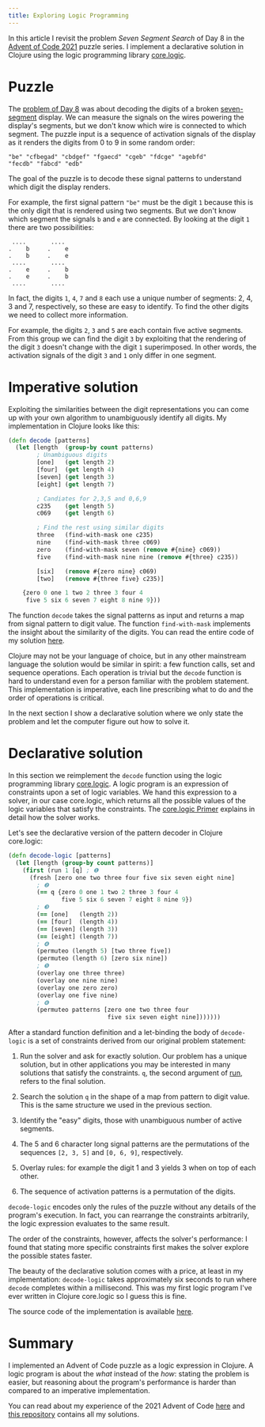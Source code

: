 ```yaml
---
title: Exploring Logic Programming
---
```


In this article I revisit the problem _Seven Segment Search_ of Day 8 in the
[Advent of Code 2021]({filename}2021-12-25-Advent-of-Code.markdown) puzzle
series.  I implement a declarative solution in Clojure using the logic
programming library [core.logic][CoreLogic].

# Puzzle

The [problem of Day 8][AocDay8] was about decoding the digits of a broken
[seven-segment][SevenSegmentWiki] display.  We can measure the signals on the
wires powering the display's segments, but we don't know which wire is
connected to which segment.  The puzzle input is a sequence of activation
signals of the display as it renders the digits from 0 to 9 in some random
order:

```text
"be" "cfbegad" "cbdgef" "fgaecd" "cgeb" "fdcge" "agebfd"
"fecdb" "fabcd" "edb"
```

The goal of the puzzle is to decode these signal patterns to understand which
digit the display renders.

For example, the first signal pattern `"be"` must be the digit `1` because this
is the only digit that is rendered using two segments.  But we don't know which
segment the signals `b` and `e` are connected.  By looking at the digit `1`
there are two possibilities:

```text
 ....       ....
.    b     .    e
.    b     .    e
 ....       ....
.    e     .    b
.    e     .    b
 ....       ....
```

In fact, the digits `1`, `4`, `7` and `8` each use a unique number of segments:
2, 4, 3 and 7, respectively, so these are easy to identify.  To find the other
digits we need to collect more information.

For example, the digits `2`, `3` and `5` are each contain five active segments.
From this group we can find the digit `3` by exploiting that the rendering of
the digit `3` doesn't change with the digit `1` superimposed.  In other words,
the activation signals of the digit `3` and `1` only differ in one segment.

# Imperative solution

Exploiting the similarities between the digit representations you can come up
with your own algorithm to unambiguously identify all digits.  My
implementation in Clojure looks like this:

```clojure
(defn decode [patterns]
  (let [length  (group-by count patterns)
        ; Unambiguous digits
        [one]   (get length 2)
        [four]  (get length 4)
        [seven] (get length 3)
        [eight] (get length 7)

        ; Candiates for 2,3,5 and 0,6,9
        c235    (get length 5)
        c069    (get length 6)

        ; Find the rest using similar digits
        three   (find-with-mask one c235)
        nine    (find-with-mask three c069)
        zero    (find-with-mask seven (remove #{nine} c069))
        five    (find-with-mask nine nine (remove #{three} c235))

        [six]   (remove #{zero nine} c069)
        [two]   (remove #{three five} c235)]

    {zero 0 one 1 two 2 three 3 four 4
     five 5 six 6 seven 7 eight 8 nine 9}))
```

The function `decode` takes the signal patterns as input and returns a map from
signal pattern to digit value.  The function `find-with-mask` implements the
insight about the similarity of the digits.  You can read the entire code of my
solution [here][CodeDay08].

Clojure may not be your language of choice, but in any other mainstream
language the solution would be similar in spirit: a few function calls, set and
sequence operations. Each operation is trivial but the `decode` function is
hard to understand even for a person familiar with the problem statement.  This
implementation is imperative, each line prescribing what to do and the order of
operations is critical.

In the next section I show a declarative solution where we only state the
problem and let the computer figure out how to solve it.

# Declarative solution

In this section we reimplement the `decode` function using the logic
programming library [core.logic][CoreLogic].  A logic program is an expression
of constraints upon a set of logic variables.  We hand this expression to a
solver, in our case core.logic, which returns all the possible values of the
logic variables that satisfy the constraints.  The [core.logic
Primer][CoreLogicPrimer] explains in detail how the solver works.

Let's see the declarative version of the pattern decoder in Clojure core.logic:

```clojure
(defn decode-logic [patterns]
  (let [length (group-by count patterns)]
    (first (run 1 [q] ; ❶
      (fresh [zero one two three four five six seven eight nine]
        ; ❷
        (== q {zero 0 one 1 two 2 three 3 four 4
               five 5 six 6 seven 7 eight 8 nine 9})
        ; ❸
        (== [one]   (length 2))
        (== [four]  (length 4))
        (== [seven] (length 3))
        (== [eight] (length 7))
        ; ❹
        (permuteo (length 5) [two three five])
        (permuteo (length 6) [zero six nine])
        ; ❺
        (overlay one three three)
        (overlay one nine nine)
        (overlay one zero zero)
        (overlay one five nine)
        ; ❻
        (permuteo patterns [zero one two three four
                            five six seven eight nine]))))))
```

After a standard function definition and a let-binding the body of
`decode-logic` is a set of constraints derived from our original problem
statement:

1. Run the solver and ask for exactly solution.  Our problem has a unique
   solution, but in other applications you may be interested in many solutions
   that satisfy the constraints.  `q`, the second argument of
   [run][core.logic/run], refers to the final solution.

1. Search the solution `q` in the shape of a map from pattern to digit value.
   This is the same structure we used in the previous section.

1. Identify the "easy" digits, those with unambiguous number of active
   segments.

1. The 5 and 6 character long signal patterns are the permutations of the
   sequences `[2, 3, 5]` and `[0, 6, 9]`, respectively.

1. Overlay rules: for example the digit 1 and 3 yields 3 when on top of each
   other.

1. The sequence of activation patterns is a permutation of the digits.

`decode-logic` encodes only the rules of the puzzle without any details of the
program's execution.  In fact, you can rearrange the constraints arbitrarily,
the logic expression evaluates to the same result.

The order of the constraints, however, affects the solver's performance: I
found that stating more specific constraints first makes the solver explore the
possible states faster.

The beauty of the declarative solution comes with a price, at least in my
implementation: `decode-logic` takes approximately six seconds to run where
`decode` completes within a millisecond.  This was my first logic program I've
ever written in Clojure core.logic so I guess this is fine.

The source code of the implementation is available [here][CodeDay08b].

# Summary

I implemented an Advent of Code puzzle as a logic expression in Clojure.  A
logic program is about the _what_ instead of the _how_: stating the problem is
easier, but reasoning about the program's performance is harder than compared
to an imperative implementation.

You can read about my experience of the 2021 Advent of Code
[here]({filename}2021-12-25-Advent-of-Code.markdown) and [this
repository](https://github.com/wagdav/advent-of-code-2021) contains all my
solutions.

[AocDay8]: https://adventofcode.com/2021/day/8
[CodeDay08]: https://github.com/wagdav/advent-of-code-2021/blob/92600462261829f4a7069eb43ad6e5930f053e59/src/aoc2021/day08.clj
[CodeDay08b]: https://github.com/wagdav/advent-of-code-2021/blob/92600462261829f4a7069eb43ad6e5930f053e59/src/aoc2021/day08b.clj
[CoreLogicPrimer]: https://github.com/clojure/core.logic/wiki/A-Core.logic-Primer
[CoreLogic]: https://github.com/clojure/core.logic/
[ExampleBlog]: https://mattsenior.com/2014/02/using-clojures-core-logic-to-solve-simple-number-puzzles
[ExampleLogic]: https://github.com/clojure/core.logic/wiki/Examples
[SevenSegmentWiki]: https://en.wikipedia.org/wiki/Seven-segment_display
[core.logic/run]: https://clojuredocs.org/clojure.core.logic/run
